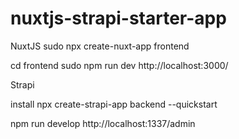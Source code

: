 # nuxtjs-strapi-starter-app

NuxtJS
sudo npx create-nuxt-app frontend

cd frontend
sudo npm run dev
http://localhost:3000/

Strapi

install
npx create-strapi-app backend --quickstart

npm run develop
http://localhost:1337/admin

